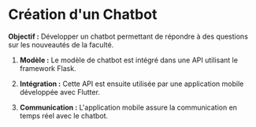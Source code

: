 # Création d'un Chatbot

**Objectif :** Développer un chatbot permettant de répondre à des questions sur les nouveautés de la faculté.

1. **Modèle :** Le modèle de chatbot est intégré dans une API utilisant le framework Flask.

2. **Intégration :** Cette API est ensuite utilisée par une application mobile développée avec Flutter.

3. **Communication :** L'application mobile assure la communication en temps réel avec le chatbot.

